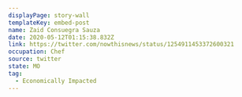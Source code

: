 ```yaml
---
displayPage: story-wall
templateKey: embed-post
name: Zaid Consuegra Sauza
date: 2020-05-12T01:15:38.832Z
link: https://twitter.com/nowthisnews/status/1254911453372600321
occupation: Chef
source: twitter
state: MO
tag:
  - Economically Impacted
---
```

